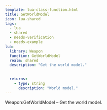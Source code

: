 ```yaml
---
template: lua-class-function.html
title: GetWorldModel
icon: lua-shared
tags:
  - lua
  - shared
  - needs-verification
  - needs-example
lua:
  library: Weapon
  function: GetWorldModel
  realm: shared
  description: "Get the world model."
  
  
  returns:
    - type: string
      description: "World model."
---
```


<div class="lua__search__keywords">
Weapon:GetWorldModel &#x2013; Get the world model.
</div>
